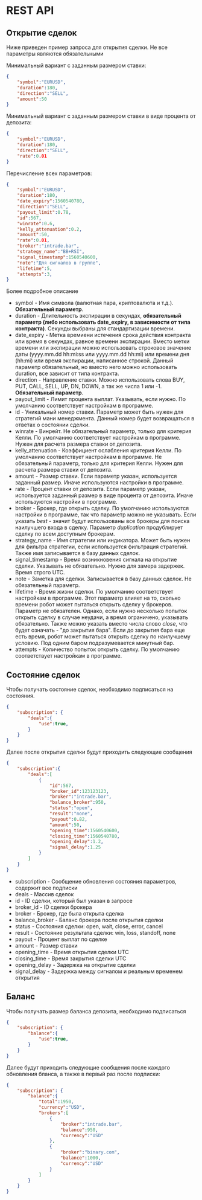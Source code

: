 # REST API

## Открытие сделок

Ниже приведен пример запроса для открытия сделки. Не все параметры являются обязательными

Минимальный вариант с заданным размером ставки:

```json
{
	"symbol":"EURUSD",
	"duration":180,
	"direction":"SELL",
	"amount":50
}
```

Минимальный вариант с заданным размером ставки в виде процента от депозита:

```json
{
	"symbol":"EURUSD",
	"duration":180,
	"direction":"SELL",
	"rate":0.01
}
```

Перечисление всех параметров:

```json
{
	"symbol":"EURUSD",		
	"duration":180,
	"date_expiry":1560540780,
	"direction":"SELL",		 
	"payout_limit":0.78,				
	"id":567,					
	"winrate":0.6,					
	"kelly_attenuation":0.2,		
	"amount":50,					
	"rate":0.01,				
	"broker":"intrade.bar",			
	"strategy_name":"BB+RSI",		
	"signal_timestamp":1560540600,	
	"note":"Для сигналов в группе",
	"lifetime":5,					
	"attempts":3,					
}
```

Более подробное описание

* symbol - 				Имя символа (валютная пара, криптовалюта и т.д.). **Обязательный параметр**.
* duration - 			Длительность экспирации в секундах, **обязательный параметр (либо использовать date_expiry, в зависимости от типа контракта)**. Секунды выбраны для стандартизации времени.
* date_expiry - 		Метка времиени истечения срока действия контракта или время в секундах, равное времени экспирации. Вместо метки времени или экспирации можно использовать строковое значение даты (yyyy.mm.dd hh:mi:ss или yyyy.mm.dd hh:mi) или времени дня (hh:mi) или время экспирации, написанное строкой. Данный параметр обязательный, но вместо него можно использовать duration, все зависит от типа контракта.
* direction - 			Направление ставки. Можно использовать слова BUY, PUT, CALL, SELL, UP, DN, DOWN, а так же числа 1 или -1. **Обязательный параметр**.
* payout_limit - 		Лимит процента выплат. Указывать, если нужно. По умолчанию соответствует настройкам в программе. 
* id - 					Уникальный номер ставки. Параметр может быть нужен для стратегий мани менеджмента. Данный номер будет возвращаться в ответах о состоянии сделки.
* winrate - 			Винрейт. Не обязательный параметр, только для критерия Келли. По умолчанию соответствует настройкам в программе. Нужен для расчета размера ставки от депозита.
* kelly_attenuation -	Коэффициент ослабления критерия Келли. По умолчанию соответствует настройкам в программе.  Не обязательный параметр, только для критерия Келли. Нужен для расчета размера ставки от депозита.
* amount - 				Размер ставки. Если параметр указан, используется заданный размер. Иначе используются настройки в программе.
* rate - 				Процент ставки от депозита. Если параметр указан, используется заданный размер в виде процента от депозита. Иначе используются настройки в программе.
* broker - 				Брокер, где открыть сделку. По умолчанию используются настройки в программе, так что параметр можно не указывать. Если указать *best* - значит будут использованы все брокеры для поиска наилучшего входа в сделку. Параметр *duplication* продублирует сделку по всем доступным брокерам.
* strategy_name - 		Имя стратегии или индикатора. Может быть нужен для фильтра стратегии, если используется фильтрация стратегий. Также имя записывается в базу данных сделок.
* signal_timestamp - 	Время возникновения сигнала на открытие сделки. Указывать не обязательно. Нужно для замера задержек. Время строго UTC.
* note - 				Заметка для сделки. Записывается в базу данных сделок. Не обязательный параметр.
* lifetime - 			Время жизни сделки. По умолчанию соответствует настройкам в программе. Этот параметр влияет на то, сколько времени робот может пытаться открыть сделку у брокеров. Параметр не обязателен. Однако, если нужно несколько попыток открыть сделку в случае неудачи, а время ограничено, указывать обязательно. Также можно указать вместо числа слово *close*, что будет означать - "до закрытия бара". Если до закрытия бара еще есть время, робот может пытаться открыть сделку по наилучшему условию. Под одним баром подразумевается минутный бар.
* attempts - 			Количество попыток открыть сделку. По умолчанию соответствует настройкам в программе. 

## Состояние сделок

Чтобы получать состояние сделок, необходимо подписаться на состояния.

```json
{
	"subscription": {
		"deals":{
			"use":true,
		}
	}
}
```

Далее после открытия сделки будут приходить следующие сообщения

```json
{
	"subscription":{ 
		"deals":[
			{
				"id":567,				
				"broker_id":123123123,		
				"broker":"intrade.bar",		
				"balance_broker":950,		
				"status":"open",		
				"result":"none",			
				"payout":0.82,				
				"amount":50,			
				"opening_time":1560540600,	
				"closing_time":1560540780,	
				"opening_delay":1.2,		
				"signal_delay":1.25	   
			}
		]
	}
}
```

* subscription - 			Сообщение обновления состояния параметров, содержит все подписки
* deals - 					Массив сделок
* id - 						ID сделки, который был указан в запросе
* broker_id - 				ID сделки брокера
* broker - 					Брокер, где была открыта сделка
* balance_broker - 			Баланс брокера после открытия сделки
* status - 					Cостояния сделки: open, wait, close, error, cancel
* result - 					Cостояние результата сделки: win, loss, standoff, none
* payout - 					Процент выплат по сделке
* amount - 					Размер ставки
* opening_time -			Время открытия сделки UTC
* closing_time -			Время закрытия сделки UTC
* opening_delay	-			Задержка на открытие сделки
* signal_delay -	    	Задержка между сигналом и реальным временем открытия

## Баланс

Чтобы получать размер баланса депозита, необходимо подписаться

```json
{
	"subscription": {
		"balance":{
			"use":true,
		}
	}
}
```

Далее будут приходить следующие сообщения после каждого обновления бланса, а также в первый раз после подписки:

```json
{
	"subscription": {
		"balance":{
			"total":1950,
			"currency":"USD",
			"brokers":[
				{
					"broker":"intrade.bar",
					"balance":950,
					"currency":"USD"
				},
				{
					"broker":"binary.com",
					"balance":1000,
					"currency":"USD"
				}
			]
		}
	}
}
```
